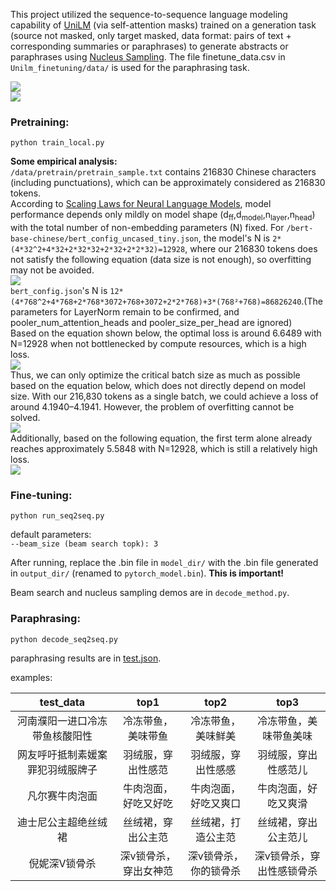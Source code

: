 This project utilized the sequence-to-sequence language modeling capability of [UniLM](https://arxiv.org/abs/1905.03197) (via self-attention masks) trained on a generation task (source not masked, only target masked, data format: pairs of text + corresponding summaries or paraphrases) to generate abstracts or paraphrases using [Nucleus Sampling](https://arxiv.org/abs/1904.09751). 
The file finetune_data.csv in ```Unilm_finetuning/data/``` is used for the paraphrasing task.

![](https://github.com/WillongWang/Awesome-LLM-NLP-projects-updating-/blob/main/Unilm%3F/p1.png)   
![](https://github.com/WillongWang/Awesome-LLM-NLP-projects-updating-/blob/main/Unilm%3F/p2.png)

### Pretraining:
```
python train_local.py
```
**Some empirical analysis:**    
```/data/pretrain/pretrain_sample.txt``` contains 216830 Chinese characters (including punctuations), which can be approximately considered as 216830 tokens.  
According to [Scaling Laws for Neural Language Models](https://arxiv.org/pdf/2001.08361), model performance depends only mildly on model shape (d<sub>ff</sub>,d<sub>model</sub>,n<sub>layer</sub>,n<sub>head</sub>) with the total number of non-embedding parameters (N) fixed. 
For ```/bert-base-chinese/bert_config_uncased_tiny.json```, the model's N is ```2*(4*32^2+4*32+2*32*32+2*32+2*2*32)=12928```, where our 216830 tokens does not satisfy the following equation (data size is not enough), so overfitting may not be avoided.  
![](https://github.com/WillongWang/Awesome-LLM-NLP-projects-updating-/blob/main/Unilm%3F/4.png)  
```bert_config.json```'s N is ```12*(4*768^2+4*768+2*768*3072+768+3072+2*2*768)+3*(768²+768)=86826240```.(The parameters for LayerNorm remain to be confirmed, and pooler_num_attention_heads and pooler_size_per_head are ignored)  
Based on the equation shown below, the optimal loss is around 6.6489 with N=12928 when not bottlenecked by compute resources, which is a high loss.  
![](https://github.com/WillongWang/Awesome-LLM-NLP-projects-updating-/blob/main/Unilm%3F/1.png)  
Thus, we can only optimize the critical batch size as much as possible based on the equation below, which does not directly depend on model size. With our 216,830 tokens as a single batch, we could achieve a loss of around 4.1940–4.1941. However, the problem of overfitting cannot be solved.  
![](https://github.com/WillongWang/Awesome-LLM-NLP-projects-updating-/blob/main/Unilm%3F/2.png)  
Additionally, based on the following equation, the first term alone already reaches approximately 5.5848 with N=12928, which is still a relatively high loss.  
![](https://github.com/WillongWang/Awesome-LLM-NLP-projects-updating-/blob/main/Unilm%3F/3.png)  

### Fine-tuning:
```
python run_seq2seq.py
```
default parameters:  
```--beam_size (beam search topk): 3```

After running, replace the .bin file in ```model_dir/``` with the .bin file generated in ```output_dir/``` (renamed to ```pytorch_model.bin```). **This is important!**

Beam search and nucleus sampling demos are in ```decode_method.py```.

### Paraphrasing:
```
python decode_seq2seq.py
```

paraphrasing results are in [test.json](https://github.com/WillongWang/Awesome-LLM-NLP-projects-updating-/blob/main/Unilm%3F/Unilm_finetuning/data/test.json).  

examples:

| test_data | top1 | top2 | top3 |
| :-------: | :--: | :--: | :--: |
| 河南濮阳一进口冷冻带鱼核酸阳性 | 冷冻带鱼，美味带鱼 | 冷冻带鱼，美味鲜美 | 冷冻带鱼，美味带鱼美味 |
| 网友呼吁抵制素媛案罪犯羽绒服牌子 | 羽绒服，穿出性感范 | 羽绒服，穿出性感感 | 羽绒服，穿出性感范儿 |
| 凡尔赛牛肉泡面 | 牛肉泡面，好吃又好吃 | 牛肉泡面，好吃又爽口 | 牛肉泡面，好吃又爽滑 |
| 迪士尼公主超绝丝绒裙 | 丝绒裙，穿出公主范 | 丝绒裙，打造公主范 | 丝绒裙，穿出公主范儿 |
| 倪妮深V锁骨杀| 深v锁骨杀，穿出女神范 | 深v锁骨杀，你的锁骨杀 | 深v锁骨杀，穿出性感锁骨杀 |


